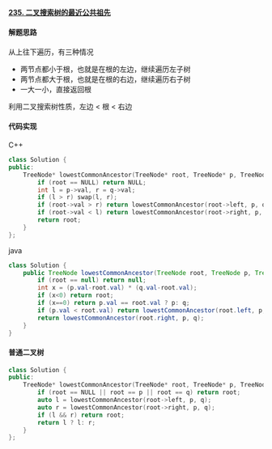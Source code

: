 #### [235. 二叉搜索树的最近公共祖先](https://leetcode-cn.com/problems/lowest-common-ancestor-of-a-binary-search-tree/)



#### 解题思路

从上往下遍历，有三种情况

- 两节点都小于根，也就是在根的左边，继续遍历左子树
- 两节点都大于根，也就是在根的右边，继续遍历右子树
- 一大一小，直接返回根

利用二叉搜索树性质，左边 < 根 < 右边



#### 代码实现

C++

```cpp
class Solution {
public:
    TreeNode* lowestCommonAncestor(TreeNode* root, TreeNode* p, TreeNode* q) {
        if (root == NULL) return NULL;
        int l = p->val, r = q->val;
        if (l > r) swap(l, r);
        if (root->val > r) return lowestCommonAncestor(root->left, p, q);
        if (root->val < l) return lowestCommonAncestor(root->right, p, q);
        return root;
    }
};
```

java

```java
class Solution {
    public TreeNode lowestCommonAncestor(TreeNode root, TreeNode p, TreeNode q) {
        if (root == null) return null;
        int x = (p.val-root.val) * (q.val-root.val);
        if (x<0) return root;
        if (x==0) return p.val == root.val ? p: q;
        if (p.val < root.val) return lowestCommonAncestor(root.left, p, q);
        return lowestCommonAncestor(root.right, p, q);
    }
}
```



#### 普通二叉树

```cpp
class Solution {
public:
    TreeNode* lowestCommonAncestor(TreeNode* root, TreeNode* p, TreeNode* q) {
        if (root == NULL || root == p || root == q) return root;
        auto l = lowestCommonAncestor(root->left, p, q);
        auto r = lowestCommonAncestor(root->right, p, q);
        if (l && r) return root;
        return l ? l: r;
    }
};
```
